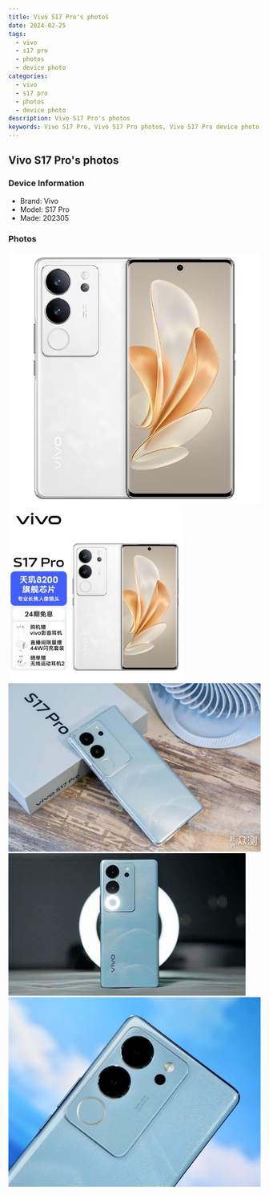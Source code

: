 ```yaml
---
title: Vivo S17 Pro's photos
date: 2024-02-25
tags: 
  - vivo
  - s17 pro
  - photos
  - device photo
categories: 
  - vivo
  - s17 pro
  - photos
  - device photo
description: Vivo S17 Pro's photos
keywords: Vivo S17 Pro, Vivo S17 Pro photos, Vivo S17 Pro device photo
---
```


## Vivo S17 Pro's photos

### Device Information

- Brand: Vivo
- Model: S17 Pro
- Made: 202305

### Photos

![/images/best-assets/devices/vivo/vivo-s17-pro/1.jpg](/images/best-assets/devices/vivo/vivo-s17-pro/1.jpg)
![/images/best-assets/devices/vivo/vivo-s17-pro/2.jpg](/images/best-assets/devices/vivo/vivo-s17-pro/2.jpg)
![/images/best-assets/devices/vivo/vivo-s17-pro/3.jpg](/images/best-assets/devices/vivo/vivo-s17-pro/3.jpg)
![/images/best-assets/devices/vivo/vivo-s17-pro/4.jpg](/images/best-assets/devices/vivo/vivo-s17-pro/4.jpg)
![/images/best-assets/devices/vivo/vivo-s17-pro/5.jpg](/images/best-assets/devices/vivo/vivo-s17-pro/5.jpg)
